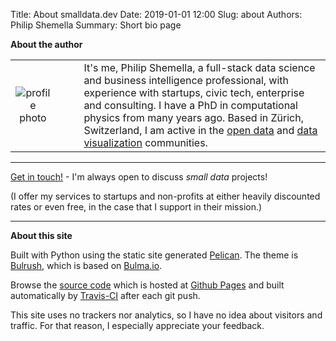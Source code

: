 Title: About smalldata.dev
Date: 2019-01-01 12:00
Slug: about
Authors: Philip Shemella
Summary: Short bio page

**About the author**

|              | |  |
:-------------------------:|:-------------------------:|:-------------------------
| ![profile photo]({attach}/images/philshem.jpg)  | &nbsp;&nbsp;&nbsp;&nbsp;&nbsp; | It's me, Philip Shemella, a full-stack data science and business intelligence professional, with experience with startups, civic tech, enterprise and consulting. I have a PhD in computational physics from many years ago. Based in Zürich, Switzerland, I am active in the [open data](https://opendata.stackexchange.com/users/1511/philshem) and [data visualization](https://twitter.com/search?q=from%3Aphilshem%20%23dataviz&src=typd) communities. |

---

[Get in touch!](mailto:philshem+smalldata@pm.me) - I'm always open to discuss *small data* projects!

(I offer my services to startups and non-profits at either heavily discounted rates or even free, in the case that I support in their mission.)

---

**About this site**

Built with Python using the static site generated [Pelican](https://github.com/getpelican/pelican). The theme is [Bulrush](https://github.com/textbook/bulrush), which is based on [Bulma.io](https://bulma.io/).

Browse the [source code](https://github.com/philshem/smalldata.github.io) which is hosted at [Github Pages](https://pages.github.com/) and built automatically  by [Travis-CI](https://travis-ci.org/philshem/smalldata.github.io) after each git push.

This site uses no trackers nor analytics, so I have no idea about visitors and traffic. For that reason, I especially appreciate your feedback.

